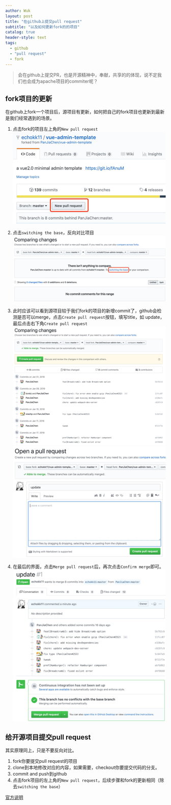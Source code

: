 ```yaml
---
author: Wuk
layout: post
title: "在github上提交pull request"
subtitle: "以及如何更新fork的的项目"
catalog: true
header-style: text
tags:
  - github
  - "pull request"
  - fork
---
```


> 会在github上提交PR，也是开源精神中，奉献，共享的的体现，说不定我们也会成为apache项目的commiter呢？


## fork项目的更新
在github上fork一个项目后，源项目有更新，如何把自己的fork项目也更新到最新是我们经常遇到的场景。

1. 点击fork的项目左上角的`New pull request`
![img](/img/QQ20190117-153711@2x.jpg)

2. 点击`switching the base`，反向对比项目
![img](/img/QQ20190117-154255@2x.jpg)

3. 此时应该可以看到源项目较于我们fork的项目的新增commit了，github会检测是否可以merge，点击`Create pull request`按钮，填写title，如
update，最后点击右下角`Create pull request`
![img](/img/QQ20190117-154631@2x.jpg)
![img](/img/QQ20190117-154854@2x.jpg)

4. 在最后的界面，点击`Merge pull request`后，再次点击`Confirm merge`即可。
![img](/img/QQ20190117-155125@2x.jpg)


## 给开源项目提交pull request
其实原理同上，只是不要反向对比。
1. fork你要提交pull request的项目
2. clone到本地修改对应的内容，如果需要，checkout你要提交代码的分支。
3. commit and push到github
4. 点击fork项目的左上角的`New pull request`，后续步骤和fork的更新相同（除去`switching the base`）

[官方说明](https://help.github.com/articles/creating-a-pull-request/)
